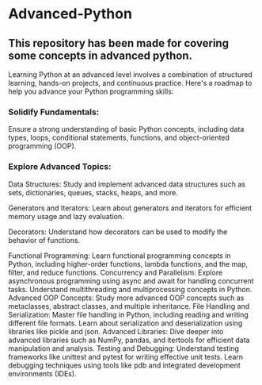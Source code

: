 # Advanced-Python
## This repository has been made for covering some concepts in advanced python.
Learning Python at an advanced level involves a combination of structured learning, hands-on projects, and continuous practice. Here's a roadmap to help you advance your Python programming skills:
### Solidify Fundamentals:
Ensure a strong understanding of basic Python concepts, including data types, loops, conditional statements, functions, and object-oriented programming (OOP).
### Explore Advanced Topics:
Data Structures: Study and implement advanced data structures such as sets, dictionaries, queues, stacks, heaps, and more.

Generators and Iterators: Learn about generators and iterators for efficient memory usage and lazy evaluation.

Decorators: Understand how decorators can be used to modify the behavior of functions.

Functional Programming:
Learn functional programming concepts in Python, including higher-order functions, lambda functions, and the map, filter, and reduce functions.
Concurrency and Parallelism:
Explore asynchronous programming using async and await for handling concurrent tasks.
Understand multithreading and multiprocessing concepts in Python.
Advanced OOP Concepts:
Study more advanced OOP concepts such as metaclasses, abstract classes, and multiple inheritance.
File Handling and Serialization:
Master file handling in Python, including reading and writing different file formats.
Learn about serialization and deserialization using libraries like pickle and json.
Advanced Libraries:
Dive deeper into advanced libraries such as NumPy, pandas, and itertools for efficient data manipulation and analysis.
Testing and Debugging:
Understand testing frameworks like unittest and pytest for writing effective unit tests.
Learn debugging techniques using tools like pdb and integrated development environments (IDEs).
